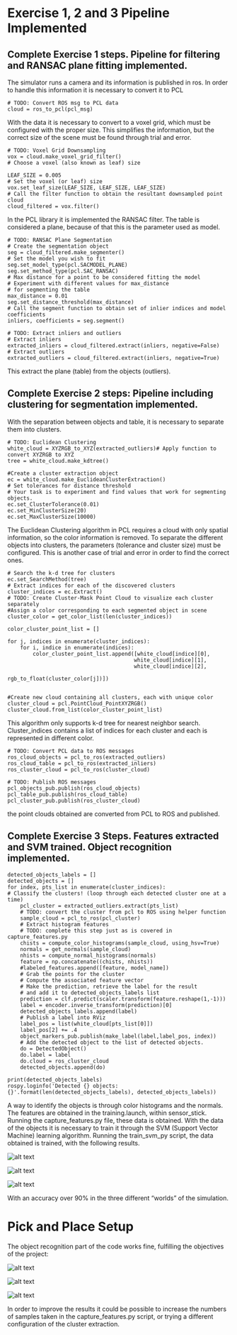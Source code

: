 # Exercise 1, 2 and 3 Pipeline Implemented
## Complete Exercise 1 steps. Pipeline for filtering and RANSAC plane fitting implemented.

The simulator runs a camera and its information is published in ros. In order to handle this information it is necessary to convert it to PCL

    # TODO: Convert ROS msg to PCL data
    cloud = ros_to_pcl(pcl_msg)


With the data it is necessary to convert to a voxel grid, which must be configured with the proper size. This simplifies the information, but the correct size of the scene must be found through trial and error.

    # TODO: Voxel Grid Downsampling
    vox = cloud.make_voxel_grid_filter()
    # Choose a voxel (also known as leaf) size

    LEAF_SIZE = 0.005
    # Set the voxel (or leaf) size
    vox.set_leaf_size(LEAF_SIZE, LEAF_SIZE, LEAF_SIZE)
    # Call the filter function to obtain the resultant downsampled point cloud
    cloud_filtered = vox.filter()


In the PCL library it is implemented the RANSAC filter. The table is considered a plane, because of that this is the parameter used as model. 

    # TODO: RANSAC Plane Segmentation
    # Create the segmentation object
    seg = cloud_filtered.make_segmenter()
    # Set the model you wish to fit
    seg.set_model_type(pcl.SACMODEL_PLANE)
    seg.set_method_type(pcl.SAC_RANSAC)
    # Max distance for a point to be considered fitting the model
    # Experiment with different values for max_distance
    # for segmenting the table
    max_distance = 0.01
    seg.set_distance_threshold(max_distance)
    # Call the segment function to obtain set of inlier indices and model coefficients
    inliers, coefficients = seg.segment()

    # TODO: Extract inliers and outliers
    # Extract inliers
    extracted_inliers = cloud_filtered.extract(inliers, negative=False)
    # Extract outliers
    extracted_outliers = cloud_filtered.extract(inliers, negative=True)

This extract the plane (table) from the objects (outliers). 

## Complete Exercise 2 steps: Pipeline including clustering for segmentation implemented.

With the separation between objects and table, it is necessary to separate them into clusters.

    # TODO: Euclidean Clustering
    white_cloud = XYZRGB_to_XYZ(extracted_outliers)# Apply function to convert XYZRGB to XYZ
    tree = white_cloud.make_kdtree()

    #Create a cluster extraction object
    ec = white_cloud.make_EuclideanClusterExtraction()
    # Set tolerances for distance threshold
    # Your task is to experiment and find values that work for segmenting objects.
    ec.set_ClusterTolerance(0.01)
    ec.set_MinClusterSize(20)
    ec.set_MaxClusterSize(10000)


The Euclidean Clustering algorithm in PCL requires a cloud with only spatial information, so the color information is removed. To separate the different objects into clusters, the parameters (tolerance and cluster size) must be configured. This is another case of trial and error in order to find the correct ones.

    # Search the k-d tree for clusters
    ec.set_SearchMethod(tree)
    # Extract indices for each of the discovered clusters
    cluster_indices = ec.Extract()    
    # TODO: Create Cluster-Mask Point Cloud to visualize each cluster separately
    #Assign a color corresponding to each segmented object in scene
    cluster_color = get_color_list(len(cluster_indices))

    color_cluster_point_list = []

    for j, indices in enumerate(cluster_indices):
        for i, indice in enumerate(indices):
            color_cluster_point_list.append([white_cloud[indice][0],
                                            white_cloud[indice][1],
                                            white_cloud[indice][2],
                                            rgb_to_float(cluster_color[j])])


    #Create new cloud containing all clusters, each with unique color
    cluster_cloud = pcl.PointCloud_PointXYZRGB()
    cluster_cloud.from_list(color_cluster_point_list)

This algorithm only supports k-d tree for nearest neighbor search. Cluster_indices contains a list of indices for each cluster and each is represented in different color.

    # TODO: Convert PCL data to ROS messages
    ros_cloud_objects = pcl_to_ros(extracted_outliers)
    ros_cloud_table = pcl_to_ros(extracted_inliers)
    ros_cluster_cloud = pcl_to_ros(cluster_cloud)

    # TODO: Publish ROS messages
    pcl_objects_pub.publish(ros_cloud_objects)
    pcl_table_pub.publish(ros_cloud_table)
    pcl_cluster_pub.publish(ros_cluster_cloud)

the point clouds obtained are converted from PCL to ROS and published.


## Complete Exercise 3 Steps. Features extracted and SVM trained. Object recognition implemented.


    detected_objects_labels = []
    detected_objects = []
    for index, pts_list in enumerate(cluster_indices):
    # Classify the clusters! (loop through each detected cluster one at a time)
        pcl_cluster = extracted_outliers.extract(pts_list)
        # TODO: convert the cluster from pcl to ROS using helper function
        sample_cloud = pcl_to_ros(pcl_cluster)
        # Extract histogram features
        # TODO: complete this step just as is covered in capture_features.py
        chists = compute_color_histograms(sample_cloud, using_hsv=True)
        normals = get_normals(sample_cloud)
        nhists = compute_normal_histograms(normals)
        feature = np.concatenate((chists, nhists))
        #labeled_features.append([feature, model_name])
        # Grab the points for the cluster
        # Compute the associated feature vector
        # Make the prediction, retrieve the label for the result
        # and add it to detected_objects_labels list
        prediction = clf.predict(scaler.transform(feature.reshape(1,-1)))
        label = encoder.inverse_transform(prediction)[0]
        detected_objects_labels.append(label)
        # Publish a label into RViz
        label_pos = list(white_cloud[pts_list[0]])
        label_pos[2] += .4
        object_markers_pub.publish(make_label(label,label_pos, index))
        # Add the detected object to the list of detected objects.
        do = DetectedObject()
        do.label = label
        do.cloud = ros_cluster_cloud
        detected_objects.append(do)

    print(detected_objects_labels)
    rospy.loginfo('Detected {} objects: {}'.format(len(detected_objects_labels), detected_objects_labels))


A way to identify the objects is through color histograms and the normals. The features are obtained in the training.launch, within sensor_stick. Running the capture_features.py file, these data is obtained.
With the data of the objects it is necessary to train it through the SVM (Support Vector Machine) learning algorithm. Running the train_svm_py script, the data obtained is trained, with the following results.


![alt text](https://github.com/fernandoconesa/RoboND-Perception-Project-Resolution-/blob/master/Files/1.PNG)

![alt text](https://github.com/fernandoconesa/RoboND-Perception-Project-Resolution-/blob/master/Files/2.PNG)

![alt text](https://github.com/fernandoconesa/RoboND-Perception-Project-Resolution-/blob/master/Files/3.PNG)

With an accuracy over 90% in the three different “worlds” of the simulation.


# Pick and Place Setup



The object recognition part of the code works fine, fulfilling the objectives of the project:


![alt text](https://github.com/fernandoconesa/RoboND-Perception-Project-Resolution-/blob/master/Files/Mundo%20uno%20OK.PNG)

![alt text](https://github.com/fernandoconesa/RoboND-Perception-Project-Resolution-/blob/master/Files/Mundo%20dos%20OK.PNG)

![alt text](https://github.com/fernandoconesa/RoboND-Perception-Project-Resolution-/blob/master/Files/Mundo%20tres%20OK.PNG)


In order to improve the results it could be possible to increase the numbers of samples taken in the capture_features.py script, or trying a different configuration of the cluster extraction.


